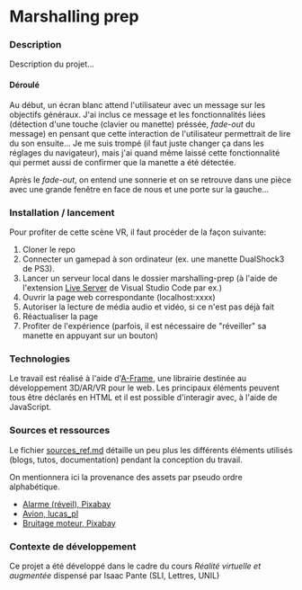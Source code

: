 # Marshalling prep

### Description

Description du projet...

#### Déroulé

Au début, un écran blanc attend l'utilisateur avec un message sur les objectifs généraux. J'ai inclus ce message et les fonctionnalités liées (détection d'une touche (clavier ou manette) préssée, *fade-out* du message) en pensant que cette interaction de l'utilisateur permettrait de lire du son ensuite... Je me suis trompé (il faut juste changer ça dans les réglages du navigateur), mais j'ai quand même laissé cette fonctionnalité qui permet aussi de confirmer que la manette a été détectée.

Après le *fade-out*, on entend une sonnerie et on se retrouve dans une pièce avec une grande fenêtre en face de nous et une porte sur la gauche...

### Installation / lancement

Pour profiter de cette scène VR, il faut procéder de la façon suivante: 

1. Cloner le repo
2. Connecter un gamepad à son ordinateur (ex. une manette DualShock3 de PS3).
3. Lancer un serveur local dans le dossier marshalling-prep (à l'aide de l'extension [Live Server](https://marketplace.visualstudio.com/items?itemName=ritwickdey.LiveServer) de Visual Studio Code par ex.)
4. Ouvrir la page web correspondante (localhost:xxxx)
5. Autoriser la lecture de média audio et vidéo, si ce n'est pas déjà fait
6. Réactualiser la page
7. Profiter de l'expérience (parfois, il est nécessaire de "réveiller" sa manette en appuyant sur un bouton)

### Technologies

Le travail est réalisé à l'aide d'[A-Frame](https://aframe.io/), une librairie destinée au développement 3D/AR/VR pour le web. Les principaux éléments peuvent tous être déclarés en HTML et il est possible d'interagir avec, à l'aide de JavaScript.

### Sources et ressources

Le fichier [sources_ref.md](sources_ref.md) détaille un peu plus les différents éléments utilisés (blogs, tutos, documentation) pendant la conception du travail.

On mentionnera ici la provenance des assets par pseudo ordre alphabétique.

- [Alarme (réveil), Pixabay](https://pixabay.com/sound-effects/bedside-clock-alarm-95792/)
- [Avion, lucas_pl](https://www.turbosquid.com/3d-models/piper-pa-18-supercub-fbx-free/1041070)
- [Bruitage moteur, Pixabay](https://pixabay.com/sound-effects/propellerwav-14433/)

### Contexte de développement

Ce projet a été développé dans le cadre du cours _Réalité virtuelle et augmentée_ dispensé par Isaac Pante (SLI, Lettres, UNIL)
